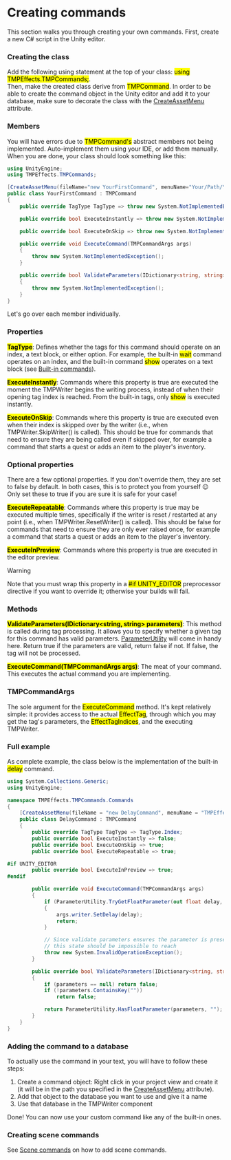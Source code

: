 <link rel="stylesheet" type="text/css" href="../styles.css">

# Creating commands
This section walks you through creating your own commands.
First, create a new C# script in the Unity editor.

### Creating the class
Add the following using statement at the top of your class: <mark class="markstyle">using TMPEffects.TMPCommands;</mark>.  
Then, make the created class derive from <mark class="markstyle">TMPCommand</mark>.
In order to be able to create the command object in the Unity editor and add it to your database, make sure to decorate the class with the [CreateAssetMenu](https://docs.unity3d.com/ScriptReference/CreateAssetMenuAttribute.html) attribute.

### Members
You will have errors due to <mark class="markstyle">TMPCommand's</mark> abstract members not being implemented.
Auto-implement them using your IDE, or add them manually.
When you are done, your class should look something like this:

```csharp
using UnityEngine;
using TMPEffects.TMPCommands;

[CreateAssetMenu(fileName="new YourFirstCommand", menuName="Your/Path/YourFirstCommand")]
public class YourFirstCommand : TMPCommand
{
    public override TagType TagType => throw new System.NotImplementedException();

    public override bool ExecuteInstantly => throw new System.NotImplementedException();

    public override bool ExecuteOnSkip => throw new System.NotImplementedException();

    public override void ExecuteCommand(TMPCommandArgs args)
    {
        throw new System.NotImplementedException();
    }

    public override bool ValidateParameters(IDictionary<string, string> parameters)
    {
        throw new System.NotImplementedException();
    }
}
```

Let's go over each member individually.

### Properties
**<mark class="markstyle">TagType</mark>**: Defines whether the tags for this command should operate on an index, a text block, or either option. For example, the built-in <mark class="markstyle">wait</mark>
command operates on an index, and the built-in command <mark class="markstyle">show</mark> operates on a text block (see [Built-in commands](tmpwriter_builtincommands.md)).

**<mark class="markstyle">ExecuteInstantly</mark>**: Commands where this property is true are executed the moment the TMPWriter begins the writing process, instead of when their opening tag index is reached. From the built-in tags, only <mark class="markstyle">show</mark> is executed instantly.

**<mark class="markstyle">ExecuteOnSkip</mark>**: Commands where this property is true are executed even when their index is skipped over by the writer (i.e., when TMPWriter.SkipWriter() is called). This should be true for commands
that need to ensure they are being called even if skipped over, for example a command that starts a quest or adds an item to the player's inventory.

### Optional properties
There are a few optional properties. If you don't override them, they are set to false by default. In both cases, this is to protect you from yourself :wink:  
Only set these to true if you are sure it is safe for your case!

**<mark class="markstyle">ExecuteRepeatable</mark>**: Commands where this property is true may be executed multiple times, specifically if the writer is reset / restarted at any point (i.e., when TMPWriter.ResetWriter() is called).
This should be false for commands that need to ensure they are only ever raised once, for example a command that starts a quest or adds an item to the player's inventory.

**<mark class="markstyle">ExecuteInPreview</mark>**: Commands where this property is true are executed in the editor preview. 
> [!WARNING] 
> Note that you must wrap this property in a <mark class="markstyle">#if UNITY_EDITOR</mark>
> preprocessor directive if you want to override it; otherwise your builds will fail.

### Methods
**<mark class="markstyle">ValidateParameters(IDictionary&lt;string, string&gt; parameters)</mark>**: This method is called during tag processing. It allows you to specify whether a given tag for this command has valid parameters. [ParameterUtility](parameterutility.md) will come in handy here.
Return true if the parameters are valid, return false if not. If false, the tag will not be processed.

**<mark class="markstyle">ExecuteCommand(TMPCommandArgs args)</mark>**: The meat of your command. This executes the actual command you are implementing.

### TMPCommandArgs
The sole argument for the <mark class="markstyle">ExecuteCommand</mark> method. It's kept relatively simple:
it provides access to the actual <mark class="markstyle">EffectTag</mark>, through which you may get the tag's parameters, the <mark class="markstyle">EffectTagIndices</mark>, and the executing TMPWriter.


### Full example
As complete example, the class below is the implementation of the built-in <mark class="markstyle">delay</mark> command.
```csharp
using System.Collections.Generic;
using UnityEngine;

namespace TMPEffects.TMPCommands.Commands
{
    [CreateAssetMenu(fileName = "new DelayCommand", menuName = "TMPEffects/Commands/Delay")]
    public class DelayCommand : TMPCommand
    {
        public override TagType TagType => TagType.Index;
        public override bool ExecuteInstantly => false;
        public override bool ExecuteOnSkip => true;
        public override bool ExecuteRepeatable => true;

#if UNITY_EDITOR
        public override bool ExecuteInPreview => true;
#endif

        public override void ExecuteCommand(TMPCommandArgs args)
        {
            if (ParameterUtility.TryGetFloatParameter(out float delay, args.tag.Parameters, ""))
            {
                args.writer.SetDelay(delay);
                return;
            }

            // Since validate parameters ensures the parameter is present and float,
            // this state should be impossible to reach
            throw new System.InvalidOperationException();
        }

        public override bool ValidateParameters(IDictionary<string, string> parameters)
        {
            if (parameters == null) return false;
            if (!parameters.ContainsKey(""))
                return false;

            return ParameterUtility.HasFloatParameter(parameters, "");
        }
    }
}
```

### Adding the command to a database
To actually use the command in your text, you will have to follow these steps:

1. Create a command object: Right click in your project view and create it (it will be in the path you specified in the [CreateAssetMenu](https://docs.unity3d.com/ScriptReference/CreateAssetMenuAttribute.html) attribute).
2. Add that object to the database you want to use and give it a name
3. Use that database in the TMPWriter component

Done! You can now use your custom command like any of the built-in ones.

### Creating scene commands
See [Scene commands](tmpwriter_scenecommands.md) on how to add scene commands.

